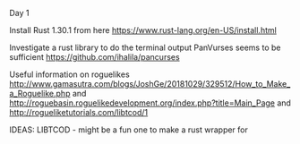 Day 1

Install Rust 1.30.1 from here https://www.rust-lang.org/en-US/install.html

Investigate a rust library to do the terminal output PanVurses seems to be sufficient https://github.com/ihalila/pancurses

Useful information on roguelikes http://www.gamasutra.com/blogs/JoshGe/20181029/329512/How_to_Make_a_Roguelike.php and http://roguebasin.roguelikedevelopment.org/index.php?title=Main_Page and http://rogueliketutorials.com/libtcod/1



IDEAS: LIBTCOD - might be a fun one to make a rust wrapper for
